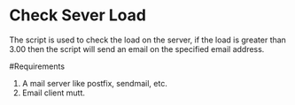 # Check Sever Load
The script is used to check the load on the server, if the load is greater than 3.00 then the script will send an email on the specified email address.

#Requirements
1. A mail server like postfix, sendmail, etc.
2. Email client mutt.
